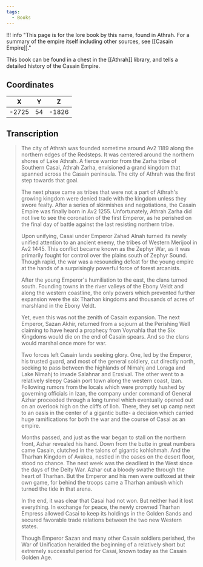 ```yaml
---
tags:
  - Books
---
```


!!! info "This page is for the lore book by this name, found in Athrah. For a summary of the empire itself including other sources, see [[Casain Empire]]."

This book can be found in a chest in the [[Athrah]] library, and tells a detailed history of the Casain Empire.

## Coordinates
| **X** | **Y** | **Z** |
| :---: | :---: | :---: |
| -2725 |  54   | -1826 |

## Transcription
> The city of Athrah was founded sometime around Av2 1189 along the northern edges of the Redsteps. It was centered around the northern shores of Lake Athrah. A fierce warrior from the Zarha tribe of Southern Casai, Athrah Zarha, envisioned a grand kingdom that spanned across the Casain peninsula. The city of Athrah was the first step towards that goal.
>
> The next phase came as tribes that were not a part of Athrah's growing kingdom were denied trade with the kingdom unless they swore fealty. After a series of skirmishes and negotiations, the Casain Empire was finally born in Av2 1255. Unfortunately, Athrah Zarha did not live to see the coronation of the first Emperor, as he perished on the final day of battle against the last resisting northern tribe.
>
> Upon unifying, Casai under Emperor Zahad Alnah turned its newly unified attention to an ancient enemy, the tribes of Western Merijool in Av2 1445. This conflict became known as the Zephyr War, as it was primarily fought for control over the plains south of Zephyr Sound. Though rapid, the war was a resounding defeat for the young empire at the hands of a surprisingly powerful force of forest arcanists.
>
> After the young Emperor's humiliation to the east, the clans turned south. Founding towns in the river valleys of the Ebony Veldt and along the western coastline, the only powers which prevented further expansion were the six Tharhan kingdoms and thousands of acres of marshland in the Ebony Veldt.
>
> Yet, even this was not the zenith of Casain expansion. The next Emperor, Sazan Akhir, returned from a sojourn at the Perishing Well claiming to have heard a prophecy from Voynahla that the Six Kingdoms would die on the end of Casain spears. And so the clans would marshal once more for war.
>
> Two forces left Casain lands seeking glory. One, led by the Emperor, his trusted guard, and most of the general soldiery, cut directly north, seeking to pass between the highlands of Nimahj and Loraga and Lake Nimahj to invade Salahnar and Erxsival. The other went to a relatively sleepy Casain port town along the western coast, Izan. Following rumors from the locals which were promptly hushed by governing officials in Izan, the company under command of General Azhar proceeded through a long tunnel which eventually opened out on an overlook high on the cliffs of Iloh. There, they set up camp next to an oasis in the center of a gigantic butte- a decision which carried huge ramifications for both the war and the course of Casai as an empire.
>
> Months passed, and just as the war began to stall on the northern front, Azhar revealed his hand. Down from the butte in great numbers came Casain, clutched in the talons of gigantic kohlohmah. And the Tharhan Kingdom of Avakea, nestled in the oases on the desert floor, stood no chance. The next week was the deadliest in the West since the days of the Deity War. Azhar cut a bloody swathe through the heart of Tharhan. But the Emperor and his men were outfoxed at their own game, for behind the troops came a Tharhan ambush which turned the tide in that arena.
>
> In the end, it was clear that Casai had not won. But neither had it lost everything. In exchange for peace, the newly crowned Tharhan Empress allowed Casai to keep its holdings in the Golden Sands and secured favorable trade relations between the two new Western states.
>
> Though Emperor Sazan and many other Casain soldiers perished, the War of Unification heralded the beginning of a relatively short but extremely successful period for Casai, known today as the Casain Golden Age.

